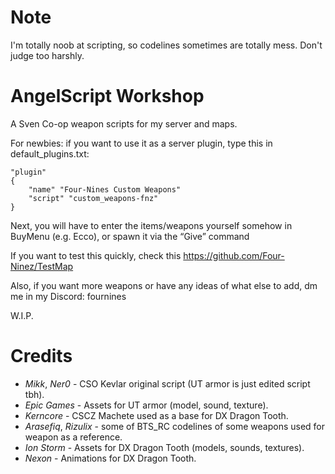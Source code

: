 # Note
I'm totally noob at scripting, so codelines sometimes are totally mess. Don't judge too harshly.

# AngelScript Workshop
A Sven Co-op weapon scripts for my server and maps. 

For newbies: if you want to use it as a server plugin, type this in default_plugins.txt:

 	"plugin"
	{
		"name" "Four-Nines Custom Weapons"
		"script" "custom_weapons-fnz"
	}

Next, you will have to enter the items/weapons yourself somehow in BuyMenu (e.g. Ecco), or spawn it via the “Give” command


If you want to test this quickly, check this https://github.com/Four-Ninez/TestMap

Also, if you want more weapons or have any ideas of what else to add, dm me in my Discord: fournines

W.I.P.

# Credits
- *Mikk*, *Ner0* - CSO Kevlar original script (UT armor is just edited script tbh).
- *Epic Games* - Assets for UT armor (model, sound, texture).
- *Kerncore* - CSCZ Machete used as a base for DX Dragon Tooth.
- *Arasefiq*, *Rizulix* - some of BTS_RC codelines of some weapons used for weapon as a reference.
- *Ion Storm* - Assets for DX Dragon Tooth (models, sounds, textures).
- *Nexon* - Animations for DX Dragon Tooth.
